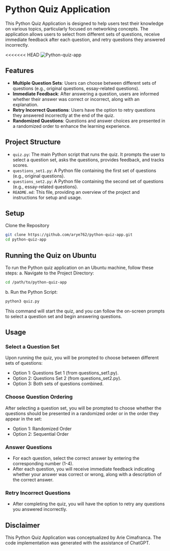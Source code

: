 # Python Quiz Application

This Python Quiz Application is designed to help users test their knowledge on various topics, particularly focused on networking concepts. The application allows users to select from different sets of questions, receive immediate feedback after each question, and retry questions they answered incorrectly.

<<<<<<< HEAD
![Python-quiz-app](https://github.com/user-attachments/assets/7a4ca4fa-097a-4793-b848-971c380d8ae3)

## Features

- **Multiple Question Sets**: Users can choose between different sets of questions (e.g., original questions, essay-related questions).
- **Immediate Feedback**: After answering a question, users are informed whether their answer was correct or incorrect, along with an explanation.
- **Retry Incorrect Questions**: Users have the option to retry questions they answered incorrectly at the end of the quiz.
- **Randomized Questions**: Questions and answer choices are presented in a randomized order to enhance the learning experience.

## Project Structure

- `quiz.py`: The main Python script that runs the quiz. It prompts the user to select a question set, asks the questions, provides feedback, and tracks scores.
- `questions_set1.py`: A Python file containing the first set of questions (e.g., original questions).
- `questions_set2.py`: A Python file containing the second set of questions (e.g., essay-related questions).
- `README.md`: This file, providing an overview of the project and instructions for setup and usage.

## Setup

Clone the Repository
   ```bash
   git clone https://github.com/arye762/python-quiz-app.git
   cd python-quiz-app
   ```
## Running the Quiz on Ubuntu

To run the Python quiz application on an Ubuntu machine, follow these steps:
a. Navigate to the Project Directory:
   ```bash
   cd /path/to/python-quiz-app
   ```
b. Run the Python Script:
   ```bash
   python3 quiz.py
   ```
This command will start the quiz, and you can follow the on-screen prompts to select a question set and begin answering questions.

## Usage 

### Select a Question Set

Upon running the quiz, you will be prompted to choose between different sets of questions:
- Option 1: Questions Set 1 (from questions_set1.py).
- Option 2: Questions Set 2 (from questions_set2.py).
- Option 3: Both sets of questions combined.

### Choose Question Ordering

After selecting a question set, you will be prompted to choose whether the questions should be presented in a randomized order or in the order they appear in the set:
- Option 1: Randomized Order
- Option 2: Sequential Order

### Answer Questions

- For each question, select the correct answer by entering the corresponding number (1-4).
- After each question, you will receive immediate feedback indicating whether your answer was correct or wrong, along with a description of the correct answer.

### Retry Incorrect Questions

- After completing the quiz, you will have the option to retry any questions you answered incorrectly.

## Disclaimer

This Python Quiz Application was conceptualized by Arie Cimafranca. The code implementation was generated with the assistance of ChatGPT.
